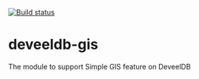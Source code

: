 [![Build status](https://ci.appveyor.com/api/projects/status/0sndjcvsxl4a0jp9?svg=true)](https://ci.appveyor.com/project/Deveel/deveeldb-gis)

# deveeldb-gis
The module to support Simple GIS feature on DeveelDB

